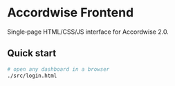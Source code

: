 # Accordwise Frontend

Single‑page HTML/CSS/JS interface for Accordwise 2.0.

## Quick start

```bash
# open any dashboard in a browser
./src/login.html
